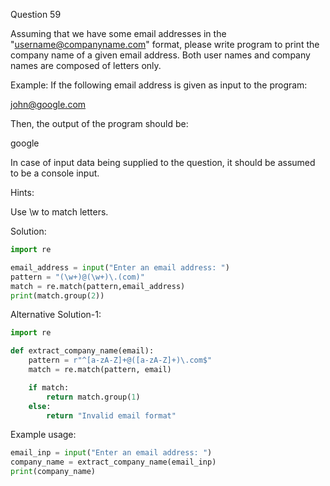 Question 59

Assuming that we have some email addresses in the "username@companyname.com" format, please write program to print the company name of a given email address. 
Both user names and company names are composed of letters only.

Example: If the following email address is given as input to the program:

john@google.com

Then, the output of the program should be:

google

In case of input data being supplied to the question, it should be assumed to be a console input.

Hints:

Use \w to match letters.

Solution:

```python
import re

email_address = input("Enter an email address: ")
pattern = "(\w+)@(\w+)\.(com)"
match = re.match(pattern,email_address)
print(match.group(2))
```

Alternative Solution-1:

```python
import re

def extract_company_name(email):
    pattern = r"^[a-zA-Z]+@([a-zA-Z]+)\.com$"
    match = re.match(pattern, email)

    if match:
        return match.group(1)
    else:
        return "Invalid email format"
```

Example usage:

```python
email_inp = input("Enter an email address: ")
company_name = extract_company_name(email_inp)
print(company_name)
```


